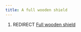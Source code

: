 ```yaml
---
title: A full wooden shield
---
```


1.  REDIRECT [Full wooden shield](Full_wooden_shield "wikilink")
